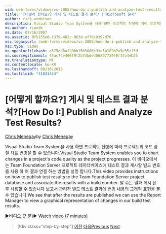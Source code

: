 ```yaml
---
uid: web-forms/videos/vs-2005/how-do-i-publish-and-analyze-test-results
title: '[어떻게 할까요?] 게시 및 테스트 결과 분석? | Microsoft 문서'
author: rick-anderson
description: Visual Studio Team System을 사용 하면 프로젝트 진행에 따라 프로젝트의 코드 품질 차트 변경을 할 수 있습니다. 이 비디오는 publ. 하는 방법에 지침을 제공...
ms.author: riande
ms.date: 07/16/2007
ms.assetid: 9fb155e0-1379-482c-963d-af7dc0397d76
msc.legacyurl: /web-forms/videos/vs-2005/how-do-i-publish-and-analyze-test-results
msc.type: video
ms.openlocfilehash: a575dd0af20bb1565606c93e5a189b7a3e35ff3d
ms.sourcegitcommit: 45ac74e400f9f2b7dbded66297730f6f14a4eb25
ms.translationtype: MT
ms.contentlocale: ko-KR
ms.lasthandoff: 08/16/2018
ms.locfileid: "41831454"
---
```

<a name="how-do-i-publish-and-analyze-test-results"></a><span data-ttu-id="f848e-105">[어떻게 할까요?] 게시 및 테스트 결과 분석?</span><span class="sxs-lookup"><span data-stu-id="f848e-105">[How Do I:] Publish and Analyze Test Results?</span></span>
====================
<span data-ttu-id="f848e-106">[Chris Menegay](https://twitter.com/CMenegay)</span><span class="sxs-lookup"><span data-stu-id="f848e-106">by [Chris Menegay](https://twitter.com/CMenegay)</span></span>

<span data-ttu-id="f848e-107">Visual Studio Team System을 사용 하면 프로젝트 진행에 따라 프로젝트의 코드 품질 차트 변경을 할 수 있습니다.</span><span class="sxs-lookup"><span data-stu-id="f848e-107">Visual Studio Team System enables you to chart changes in a project's code quality as the project progresses.</span></span> <span data-ttu-id="f848e-108">이 비디오에서는 Team Foundation Server 프로젝트 데이터베이스에 테스트 결과 게시할 빌드 번호를 사용 하 여 결과 연결 하는 방법을 설명 합니다.</span><span class="sxs-lookup"><span data-stu-id="f848e-108">This video provides instructions on how to publish test results to the Team Foundation Server project database and associate the results with a build number.</span></span> <span data-ttu-id="f848e-109">알 수는 결과 게시 된 후 사용할 수 있습니다 보고서 관리자 빌드 테스트 결과에 변경 내용의 그래픽 표현을 볼 수 있습니다.</span><span class="sxs-lookup"><span data-stu-id="f848e-109">We see that after the results are published we can use the Report Manager to view a graphical representation of changes in our build test results.</span></span>

[<span data-ttu-id="f848e-110">&#9654;비디오 (7 분)</span><span class="sxs-lookup"><span data-stu-id="f848e-110">&#9654; Watch video (7 minutes)</span></span>](https://channel9.msdn.com/Blogs/ASP-NET-Site-Videos/how-do-i-publish-and-analyze-test-results)

> [!div class="step-by-step"]
> <span data-ttu-id="f848e-111">[이전](how-do-i-use-generic-tests.md)
> [다음](how-do-i-discover-application-changes-prior-to-deployment.md)</span><span class="sxs-lookup"><span data-stu-id="f848e-111">[Previous](how-do-i-use-generic-tests.md)
[Next](how-do-i-discover-application-changes-prior-to-deployment.md)</span></span>
